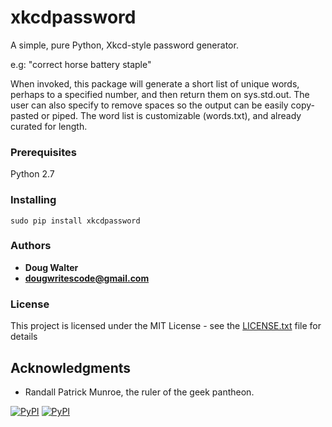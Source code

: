xkcdpassword
=

A simple, pure Python, Xkcd-style password generator. 

e.g: "correct horse battery staple"

When invoked, this package will generate a short list of unique words, perhaps to a specified number, and then return them on sys.std.out. The user can also specify to remove spaces so the output can be easily copy-pasted or piped. The word list is customizable (words.txt), and already curated for length.

### Prerequisites

Python 2.7

### Installing

`sudo pip install xkcdpassword`

### Authors

* **Doug Walter** 
* **dougwritescode@gmail.com**

### License

This project is licensed under the MIT License - see the [LICENSE.txt](LICENSE.txt) file for details

## Acknowledgments

* Randall Patrick Munroe, the ruler of the geek pantheon.



[![PyPI](https://img.shields.io/pypi/v/nine.svg)](https://github.com/dougwritescode/xkcdpassword)
[![PyPI](https://img.shields.io/pypi/pyversions/Django.svg)](https://github.com/dougwritescode/xkcdpassword)
